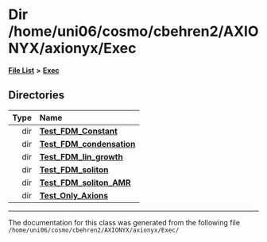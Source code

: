 
# Dir /home/uni06/cosmo/cbehren2/AXIONYX/axionyx/Exec


[**File List**](files.md) **>** [**Exec**](dir_43a12cefb7942b6f49b5b628aafd3192.md)












## Directories

| Type | Name |
| ---: | :--- |
| dir | [**Test\_FDM\_Constant**](dir_dc30eb4f3863259951c1638e5967b109.md) <br> |
| dir | [**Test\_FDM\_condensation**](dir_298a46e2eb325c328861268c05086637.md) <br> |
| dir | [**Test\_FDM\_lin\_growth**](dir_97d68d96f71fb742273f5b8113c9a269.md) <br> |
| dir | [**Test\_FDM\_soliton**](dir_5cdd3d89825e7a38a6ef6840955c84ea.md) <br> |
| dir | [**Test\_FDM\_soliton\_AMR**](dir_25d524bf87905942336c05017433f83c.md) <br> |
| dir | [**Test\_Only\_Axions**](dir_eb24725df855cf6c732a19e4912f662a.md) <br> |

















------------------------------
The documentation for this class was generated from the following file `/home/uni06/cosmo/cbehren2/AXIONYX/axionyx/Exec/`